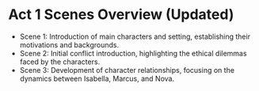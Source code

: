 # Act 1 Scenes Overview (Updated)
- Scene 1: Introduction of main characters and setting, establishing their motivations and backgrounds.
- Scene 2: Initial conflict introduction, highlighting the ethical dilemmas faced by the characters.
- Scene 3: Development of character relationships, focusing on the dynamics between Isabella, Marcus, and Nova.
